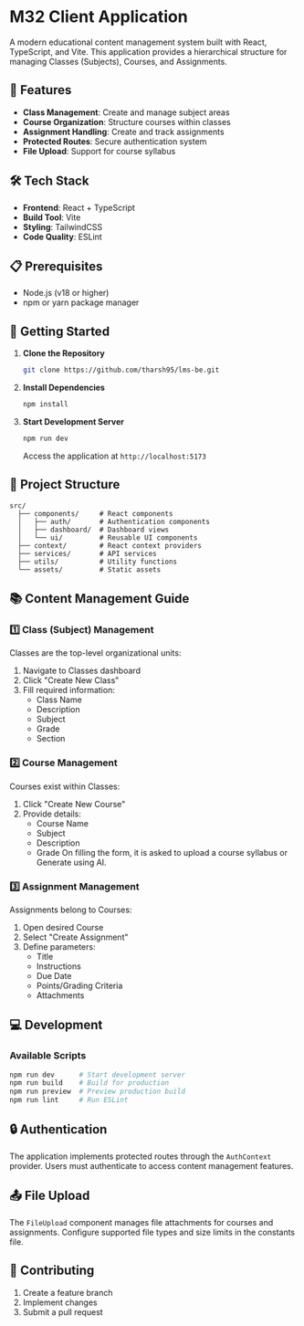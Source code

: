 


          
# M32 Client Application

A modern educational content management system built with React, TypeScript, and Vite. This application provides a hierarchical structure for managing Classes (Subjects), Courses, and Assignments.

## 🚀 Features

- **Class Management**: Create and manage subject areas
- **Course Organization**: Structure courses within classes
- **Assignment Handling**: Create and track assignments
- **Protected Routes**: Secure authentication system
- **File Upload**: Support for course syllabus
## 🛠 Tech Stack

- **Frontend**: React + TypeScript
- **Build Tool**: Vite
- **Styling**: TailwindCSS
- **Code Quality**: ESLint

## 📋 Prerequisites

- Node.js (v18 or higher)
- npm or yarn package manager

## 🚀 Getting Started
1. **Clone the Repository**
   ```bash
   git clone https://github.com/tharsh95/lms-be.git

   ```
1. **Install Dependencies**
   ```bash
   npm install
   ```

2. **Start Development Server**
   ```bash
   npm run dev
   ```
   Access the application at `http://localhost:5173`

## 📁 Project Structure

```plaintext
src/
  ├── components/     # React components
  │   ├── auth/       # Authentication components
  │   ├── dashboard/  # Dashboard views
  │   └── ui/         # Reusable UI components
  ├── context/        # React context providers
  ├── services/       # API services
  ├── utils/          # Utility functions
  └── assets/         # Static assets
```

## 📚 Content Management Guide

### 1️⃣ Class (Subject) Management

Classes are the top-level organizational units:

1. Navigate to Classes dashboard
2. Click "Create New Class"
3. Fill required information:
   - Class Name
   - Description
   - Subject 
   - Grade
   - Section

### 2️⃣ Course Management

Courses exist within Classes:

1. Click "Create New Course"
2. Provide details:
   - Course Name
   - Subject
   - Description
   - Grade 
On filling the form, it is asked to upload a course syllabus or Generate using AI.

### 3️⃣ Assignment Management

Assignments belong to Courses:

1. Open desired Course
2. Select "Create Assignment"
3. Define parameters:
   - Title
   - Instructions
   - Due Date
   - Points/Grading Criteria
   - Attachments

## 💻 Development

### Available Scripts

```bash
npm run dev      # Start development server
npm run build    # Build for production
npm run preview  # Preview production build
npm run lint     # Run ESLint
```


## 🔒 Authentication

The application implements protected routes through the `AuthContext` provider. Users must authenticate to access content management features.

## 📤 File Upload

The `FileUpload` component manages file attachments for courses and assignments. Configure supported file types and size limits in the constants file.

## 🤝 Contributing

1. Create a feature branch
2. Implement changes
3. Submit a pull request


        